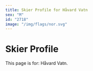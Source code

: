 ```yaml
---
title: Skier Profile for Håvard Vatn
sex: "M"
id: "2718"
image: "/img/flags/nor.svg" 
---
```


# Skier Profile

This page is for: Håvard Vatn.
    